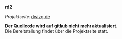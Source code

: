 <b>rd2</b><p>
<i>Projektseite:</i> <a href="http://www.dwizg.de/?rd2" target="_new">dwizg.de</a>
<p>
<b>Der Quellcode wird auf github nicht mehr aktualisiert.</b>
<br />
Die Bereitstellung findet über die Projektseite statt.
